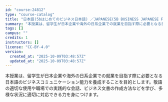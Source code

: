 ```yaml
---
id: "course:24812"
type: "course-catalog"
title: "日本語(5bはじめてのビジネス日本語) ／JAPANESE(5B BUSINESS JAPANESE FOR BEGINNERS)"
summary: "本授業は、留学生が日本企業や海外の日系企業での就業を目指す際に必要となる日本語のビジネスコミュニケーション能力を養成することを目的とします。敬語の適切な使用や職場での実践的な会話、ビジネス文書の作成方法などを学び、多様な状況に適切に対応でき…"
tags: []
campus: ""
credits: 1
instructors: []
license: "CC-BY-4.0"
version:
  created_at: "2025-10-09T03:48:57Z"
  updated_at: "2025-10-09T03:48:57Z"
---
```

本授業は、留学生が日本企業や海外の日系企業での就業を目指す際に必要となる日本語のビジネスコミュニケーション能力を養成することを目的とします。敬語の適切な使用や職場での実践的な会話、ビジネス文書の作成方法などを学び、多様な状況に適切に対応できる力を身につけます。
